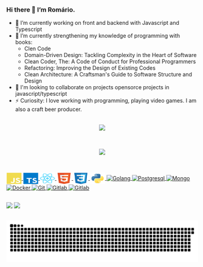 ### Hi there 👋 I’m Romário.

- 🔭 I’m currently working on front and backend with Javascript and Typescript
- 🌱 I’m currently strengthening my knowledge of programming with books:
  -  Clen Code
  -  Domain-Driven Design: Tackling Complexity in the Heart of Software
  -  Clean Coder, The: A Code of Conduct for Professional Programmers
  -  Refactoring: Improving the Design of Existing Codes
  -  Clean Architecture: A Craftsman's Guide to Software Structure and Design
- 👯 I'm looking to collaborate on projects opensorce projects in javascript/typescript
- ⚡ Curiosity: I love working with programming, playing video games. I am also a craft beer producer.

##

<div align="center" style="display: inline_block">
  <a href="https://github.com/romario1990">
  <img align="center" height="180em" src="https://github-readme-stats.vercel.app/api?username=romario1990&show_icons=true&theme=dark&include_all_commits=true&count_private=true"/>
</div>
  
##
  
<div align="center" style="display: inline_block"><br/>
  <img align="center" height="180em" src="https://github-readme-stats.vercel.app/api/top-langs/?username=romario1990&layout=compact&langs_count=7&theme=dark"/>
</div>

##
 
<div style="display: inline_block"><br>
  <img align="center" alt="Js" height="30" width="40" src="https://raw.githubusercontent.com/devicons/devicon/master/icons/javascript/javascript-plain.svg">
  <img align="center" alt="Ts" height="30" width="40" src="https://raw.githubusercontent.com/devicons/devicon/master/icons/typescript/typescript-plain.svg">
  <img align="center" alt="React" height="30" width="40" src="https://raw.githubusercontent.com/devicons/devicon/master/icons/react/react-original.svg">
  <img align="center" alt="HTML" height="30" width="40" src="https://raw.githubusercontent.com/devicons/devicon/master/icons/html5/html5-original.svg">
  <img align="center" alt="CSS" height="30" width="40" src="https://raw.githubusercontent.com/devicons/devicon/master/icons/css3/css3-original.svg">
  <img align="center" alt="Python" height="30" width="40" src="https://raw.githubusercontent.com/devicons/devicon/master/icons/python/python-original.svg">
  <img align="center" alt="Golang" height="30" width="40" src="https://cdn.jsdelivr.net/gh/devicons/devicon/icons/go/go-original.svg">
  <img align="center" alt="Postgresql" height="30" width="40" src="https://cdn.jsdelivr.net/gh/devicons/devicon/icons/postgresql/postgresql-original.svg">
  <img align="center" alt="Mongo" height="30" width="40" src="https://cdn.jsdelivr.net/gh/devicons/devicon/icons/mongodb/mongodb-original.svg">
  <img align="center" alt="Docker" height="30" width="40" src="https://cdn.jsdelivr.net/gh/devicons/devicon/icons/docker/docker-original.svg">
  <img align="center" alt="Git" height="30" width="40" src="https://cdn.jsdelivr.net/gh/devicons/devicon/icons/git/git-original.svg">
  <img align="center" alt="Gitlab" height="30" width="40" src="https://cdn.jsdelivr.net/gh/devicons/devicon/icons/gitlab/gitlab-original.svg">
  <img align="center" alt="Gitlab" height="30" width="40" src="https://cdn.jsdelivr.net/gh/devicons/devicon/icons/jira/jira-original-wordmark.svg">
</div>

##

<div> 
  <a href = "mailto:romario.getulio@gmail.com"><img src="https://img.shields.io/badge/-Gmail-%23333?style=for-the-badge&logo=gmail&logoColor=white" target="_blank"></a>
  <a href="https://www.linkedin.com/in/romario-vargas-79a154105" target="_blank"><img src="https://img.shields.io/badge/-LinkedIn-%230077B5?style=for-the-badge&logo=linkedin&logoColor=white" target="_blank"></a> 
  
##
  
  ![Snake animation](https://github.com/romario1990/romario1990/blob/output/github-contribution-grid-snake.svg)
 
</div>
